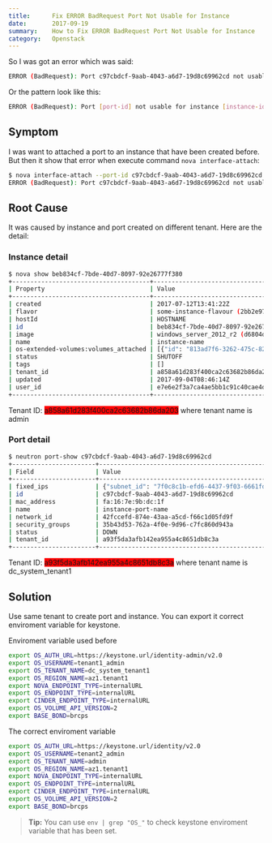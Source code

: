 ```yaml
---
title:      Fix ERROR BadRequest Port Not Usable for Instance
date:       2017-09-19
summary:   	How to Fix ERROR BadRequest Port Not Usable for Instance
category:   Openstack
---
```


So I was got an error which was said:

```bash
ERROR (BadRequest): Port c97cbdcf-9aab-4043-a6d7-19d8c69962cd not usable for instance beb834cf-7bde-40d7-8097-92e26777f380. (HTTP 400) (Request-ID: req-35a31098-8fd3-49d1-8625-454ea73e1ecb)
```

Or the pattern look like this:

```bash
ERROR (BadRequest): Port [port-id] not usable for instance [instance-id]. (HTTP 400) (Request-ID: req-[request-id])
```

## Symptom

I was want to attached a port to an instance that have been created before. But then it show that error when execute command `nova interface-attach`:

```bash
$ nova interface-attach --port-id c97cbdcf-9aab-4043-a6d7-19d8c69962cd beb834cf-7bde-40d7-8097-92e26777f380
ERROR (BadRequest): Port c97cbdcf-9aab-4043-a6d7-19d8c69962cd not usable for instance beb834cf-7bde-40d7-8097-92e26777f380. (HTTP 400) (Request-ID: req-35a31098-8fd3-49d1-8625-454ea73e1ecb  
```

## Root Cause

It was caused by instance and port created on different tenant. Here are the detail:

### Instance detail

```bash
$ nova show beb834cf-7bde-40d7-8097-92e26777f380
+--------------------------------------+---------------------------------------------------------------+
| Property                             | Value                                                         |
+--------------------------------------+---------------------------------------------------------------+
| created                              | 2017-07-12T13:41:22Z                                          |
| flavor                               | some-instance-flavour (2bb2e97f-4b6c-40c5-8178-4c7608117808)  |
| hostId                               | HOSTNAME                                                      |
| id                                   | beb834cf-7bde-40d7-8097-92e26777f380                          |
| image                                | windows_server_2012_r2 (d6804d69-c212-48c4-b32f-2718d3b18857) |
| name                                 | instance-name                                                 |
| os-extended-volumes:volumes_attached | [{"id": "813ad7f6-3262-475c-82ee-9ccd75649b75"}]              |
| status                               | SHUTOFF                                                       |
| tags                                 | []                                                            |
| tenant_id                            | a858a61d283f400ca2c63682b86da203                              |
| updated                              | 2017-09-04T08:46:14Z                                          |
| user_id                              | e7e6e2f3a7ca4ae5bb1c91c40cae4d76                              |
+--------------------------------------+---------------------------------------------------------------+
```

Tenant ID: <span style="background-color: red;">a858a61d283f400ca2c63682b86da203</span> where tenant name is admin

### Port detail

```bash
$ neutron port-show c97cbdcf-9aab-4043-a6d7-19d8c69962cd
+-----------------------+-------------------------------------------------------------------------------------+
| Field                 | Value                                                                               |
+-----------------------+-------------------------------------------------------------------------------------+
| fixed_ips             | {"subnet_id": "7f0c8c1b-efd6-4437-9f03-6661fd868e4d", "ip_address": "10.10.100.10"} |
| id                    | c97cbdcf-9aab-4043-a6d7-19d8c69962cd                                                |
| mac_address           | fa:16:7e:9b:dc:1f                                                                   |
| name                  | instance-port-name                                                                  |
| network_id            | 42fccefd-874e-43aa-a5cd-f66c1d05fd9f                                                |
| security_groups       | 35b43d53-762a-4f0e-9d96-c7fc860d943a                                                |
| status                | DOWN                                                                                |
| tenant_id             | a93f5da3afb142ea955a4c8651db8c3a                                                    |
+-----------------------+-------------------------------------------------------------------------------------+
```

Tenant ID: <span style="background-color: red;">a93f5da3afb142ea955a4c8651db8c3a</span> where tenant name is dc_system_tenant1

## Solution

Use same tenant to create port and instance. You can export it correct enviroment variable for keystone.

Enviroment variable used before

```bash
export OS_AUTH_URL=https://keystone.url/identity-admin/v2.0
export OS_USERNAME=tenant1_admin
export OS_TENANT_NAME=dc_system_tenant1
export OS_REGION_NAME=az1.tenant1
export NOVA_ENDPOINT_TYPE=internalURL
export OS_ENDPOINT_TYPE=internalURL
export CINDER_ENDPOINT_TYPE=internalURL
export OS_VOLUME_API_VERSION=2
export BASE_BOND=brcps
```

The correct enviroment variable

```bash
export OS_AUTH_URL=https://keystone.url/identity/v2.0
export OS_USERNAME=tenant2_admin
export OS_TENANT_NAME=admin
export OS_REGION_NAME=az1.tenant1
export NOVA_ENDPOINT_TYPE=internalURL
export OS_ENDPOINT_TYPE=internalURL
export CINDER_ENDPOINT_TYPE=internalURL
export OS_VOLUME_API_VERSION=2
export BASE_BOND=brcps
```

> **Tip:** You can use `env | grep "OS_"` to check keystone enviroment variable that has been set.  
